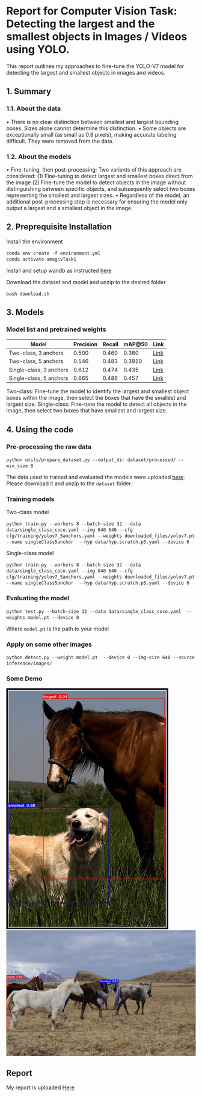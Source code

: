 # Report for Computer Vision Task: Detecting the largest and the smallest objects in Images / Videos using YOLO.
This report outlines my approaches to fine-tune the YOLO-V7 model for detecting the largest and smallest objects in images and videos.

## 1. Summary
### 1.1. About the data
• There is no clear distinction between smallest and largest bounding boxes. Sizes alone cannot determine this distinction.
• Some objects are exceptionally small (as small as 0.8 pixels), making accurate labeling difficult. They were removed from the data. 
### 1.2. About the models
• Fine-tuning, then post-processing: Two variants of this approach are considered: (1) Fine-tuning to detect largest and smallest boxes direct from the image (2) Fine-tune the model to detect objects in the image without distinguishing between specific objects, and subsequently select two boxes representing the smallest and largest sizes.
• Regardless of the model, an additional post-processing step is necessary for ensuring the model only output a largest and a smallest object in the image. 
## 2. Preprequisite Installation
Install the environment
```
conda env create -f environment.yml
conda activate amagcvTask1
```
Install and setup wandb as instructed [here](https://docs.wandb.ai/quickstart)

Download the dataset and model and unzip to the desired folder
```
bash download.sh 
```
## 3. Models
### Model list and pretrained weights

Model | Precision | Recall | mAP@50 | Link
--- | --- | --- | --- | ---
Two-class, 3 anchors | 0.500 | 0.460 | 0.360 | [Link](https://drive.google.com/file/d/1H0wpSU3D8OTylmewas5tS9ysxVD9X5C7/view?usp=drive_link)
Two-class, 5 anchors | 0.546 | 0.483 | 0.3910 | [Link](https://drive.google.com/file/d/1ATLpKHtDHkf3Tr693UfTNrL7Of_oNRyQ/view?usp=drive_link)
Single-class, 3 anchors | 0.612 | 0.474 | 0.435 | [Link](https://drive.google.com/file/d/1cDrzFMmPECClK9h9KC8zYLlfATJbq_fL/view?usp=drive_link)
Single-class, 5 anchors | 0.665 | 0.486 | 0.457 | [Link](https://drive.google.com/file/d/1aGPCqJ6ipOXa6RDXfrD-JMugpI1V38hb/view?usp=drive_link)

Two-class: Fine-tune the model to identify the largest and smallest object boxes within the image, then select the boxes that have the smallest and largest size.
Single-class: Fine-tune the model to detect all objects in the image, then select two boxes that have smallest and largest size.
## 4. Using the code
### Pre-processing the raw  data
```
python utils/prepare_dataset.py --output_dir dataset/processed/ --min_size 8
```

The data used to trained and evaluated the models were uploaded [here](https://drive.google.com/file/d/1f-yonKKwXrHFc5elUprzIwR6TDh5En2m/view?usp=drive_link). Please download it and unzip to the `dataset` folder.

### Training models
Two-class model
```
python train.py --workers 8 --batch-size 32 --data data/single_class_coco.yaml --img 640 640 --cfg cfg/training/yolov7_5anchors.yaml --weights downloaded_files/yolov7.pt  --name singleClass5anchor  --hyp data/hyp.scratch.p5.yaml --device 0
```

Single-class model
```
python train.py --workers 8 --batch-size 32 --data data/single_class_coco.yaml --img 640 640 --cfg cfg/training/yolov7_5anchors.yaml --weights downloaded_files/yolov7.pt  --name singleClass5anchor  --hyp data/hyp.scratch.p5.yaml --device 0
```
### Evaluating the model
```
python test.py --batch-size 32 --data data/single_class_coco.yaml  --weights model.pt --device 0
```
Where `model.pt` is the path to your model
### Apply on some other images
```
python detect.py --weight model.pt  --device 0 --img-size 640 --source inference/images/
```
### Some Demo
![Single-class, 5 anchors](/public/singleclass.jpg)
![Single-class, 5 anchors](/public/singleclass1.jpg)

## Report
My report is uploaded [Here](https://drive.google.com/file/d/1oup1Vg27Hom9GQ_5CPw2LniBchlQpieq/view?usp=sharing)


